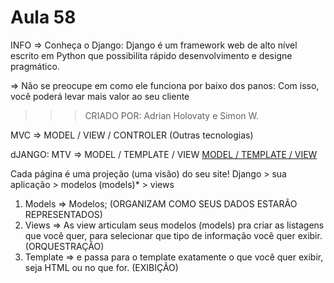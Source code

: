 # Aula 58

INFO =>  Conheça o Django: Django é um framework web de alto nível escrito em Python que possibilita rápido desenvolvimento e designe pragmático.

=> Não se preocupe em como ele funciona por baixo dos panos:
    Com isso, você poderá levar mais valor ao seu cliente

>>> CRIADO POR: Adrian Holovaty e Simon W.

MVC => MODEL / VIEW / CONTROLER
    (Outras tecnologias)

dJANGO:
    MTV => MODEL / TEMPLATE / VIEW
    [MODEL / TEMPLATE / VIEW](../../assets/images/model_template_view.png)

Cada página é uma projeção (uma visão) do seu site!
    Django > sua aplicação > modelos (models)* > views

1. Models => Modelos; (ORGANIZAM COMO SEUS DADOS ESTARÃO REPRESENTADOS)
2. Views => As view articulam seus modelos (models) pra criar as listagens que você quer, para selecionar que tipo de informação você quer exibir. (ORQUESTRAÇÃO)
3. Template => e passa para o template exatamente o que você quer exibir, seja HTML ou no que for. (EXIBIÇÃO)
